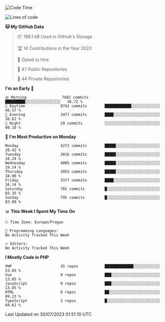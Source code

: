 <!--START_SECTION:waka-->
![Code Time](http://img.shields.io/badge/Code%20Time-1%2C583%20hrs%2058%20mins-blue)

![Lines of code](https://img.shields.io/badge/From%20Hello%20World%20I%27ve%20Written-6.7%20million%20lines%20of%20code-blue)

**🐱 My GitHub Data** 

> 📦 188.1 kB Used in GitHub's Storage 
 > 
> 🏆 14 Contributions in the Year 2023
 > 
> 💼 Opted to Hire
 > 
> 📜 47 Public Repositories 
 > 
> 🔑 44 Private Repositories 
 > 
**I'm an Early 🐤** 

```text
🌞 Morning                7682 commits        █████████░░░░░░░░░░░░░░░░   36.72 % 
🌆 Daytime                9742 commits        ████████████░░░░░░░░░░░░░   46.57 % 
🌃 Evening                3477 commits        ████░░░░░░░░░░░░░░░░░░░░░   16.62 % 
🌙 Night                  20 commits          ░░░░░░░░░░░░░░░░░░░░░░░░░   00.10 % 
```
📅 **I'm Most Productive on Monday** 

```text
Monday                   4272 commits        █████░░░░░░░░░░░░░░░░░░░░   20.42 % 
Tuesday                  3816 commits        █████░░░░░░░░░░░░░░░░░░░░   18.24 % 
Wednesday                4005 commits        █████░░░░░░░░░░░░░░░░░░░░   19.14 % 
Thursday                 3955 commits        █████░░░░░░░░░░░░░░░░░░░░   18.90 % 
Friday                   3377 commits        ████░░░░░░░░░░░░░░░░░░░░░   16.14 % 
Saturday                 701 commits         █░░░░░░░░░░░░░░░░░░░░░░░░   03.35 % 
Sunday                   795 commits         █░░░░░░░░░░░░░░░░░░░░░░░░   03.80 % 
```


📊 **This Week I Spent My Time On** 

```text
🕑︎ Time Zone: Europe/Prague

💬 Programming Languages: 
No Activity Tracked This Week

🔥 Editors: 
No Activity Tracked This Week
```

**I Mostly Code in PHP** 

```text
PHP                      35 repos            █████████████░░░░░░░░░░░░   53.85 % 
Vue                      9 repos             ███░░░░░░░░░░░░░░░░░░░░░░   13.85 % 
JavaScript               9 repos             ███░░░░░░░░░░░░░░░░░░░░░░   13.85 % 
HTML                     6 repos             ██░░░░░░░░░░░░░░░░░░░░░░░   09.23 % 
TypeScript               3 repos             █░░░░░░░░░░░░░░░░░░░░░░░░   04.62 % 
```




 Last Updated on 30/07/2023 01:51:10 UTC
<!--END_SECTION:waka-->
<!--
**AlexKratky/AlexKratky** is a ✨ _special_ ✨ repository because its `README.md` (this file) appears on your GitHub profile.

Here are some ideas to get you started:

- 🔭 I’m currently working on ...
- 🌱 I’m currently learning ...
- 👯 I’m looking to collaborate on ...
- 🤔 I’m looking for help with ...
- 💬 Ask me about ...
- 📫 How to reach me: ...
- 😄 Pronouns: ...
- ⚡ Fun fact: ...
-->
